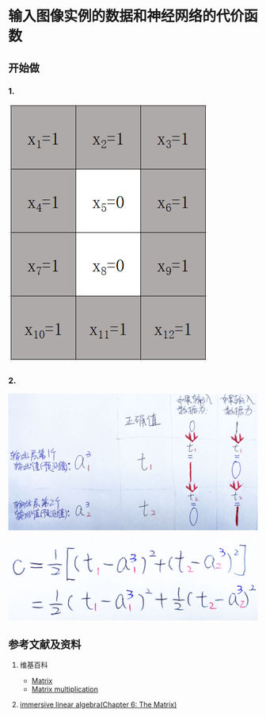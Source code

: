 # 输入图像实例的数据和神经网络的代价函数

## 开始做

### 1. 

![](/images/体验神经网络中的数学原理/输入图像实例的数据和神经网络的代价函数/1a1.png)


### 2.

![](/images/体验神经网络中的数学原理/输入图像实例的数据和神经网络的代价函数/2a1.jpg)


![](/images/体验神经网络中的数学原理/输入图像实例的数据和神经网络的代价函数/2a2.jpg)


## 参考文献及资料

1. 维基百科
	- [Matrix](https://en.wikipedia.org/wiki/Matrix_(mathematics)) 
	- [Matrix multiplication](https://en.wikipedia.org/wiki/Matrix_multiplication) 

2. [immersive linear algebra(Chapter 6: The Matrix)](http://immersivemath.com/ila/ch06_matrices/ch06.html)